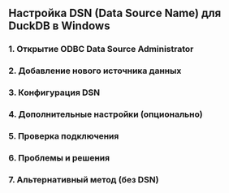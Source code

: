 ## Настройка DSN (Data Source Name) для DuckDB в Windows

### 1. Открытие ODBC Data Source Administrator
### 2. Добавление нового источника данных
### 3. Конфигурация DSN
### 4. Дополнительные настройки (опционально)
### 5. Проверка подключения
### 6. Проблемы и решения
### 7. Альтернативный метод (без DSN)
